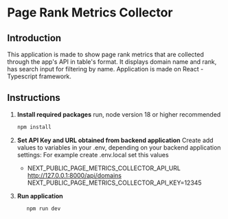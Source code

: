 # Page Rank Metrics Collector

## Introduction

This application is made to show page rank metrics that are collected through the app's API in table's format.
It displays domain name and rank, has search input for filtering by name. 
Application is made on React - Typescript framework.


## Instructions

1. **Install required packages**
      run, node version 18 or higher recommended
      ```bash
      npm install
      ```

2. **Set API Key and URL obtained from backend application**
      Create add values to  variables in your  .env, depending on your backend application settings:
      For example create .env.local set this values

    - NEXT_PUBLIC_PAGE_METRICS_COLLECTOR_API_URL http://127.0.0.1:8000/api/domains
      NEXT_PUBLIC_PAGE_METRICS_COLLECTOR_API_KEY=12345

3. **Run application**

      ```bash
         npm run dev
      ```
